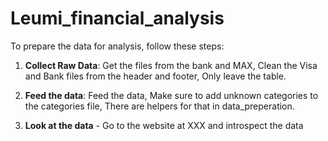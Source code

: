 # Leumi_financial_analysis
To prepare the data for analysis, follow these steps:

1. **Collect Raw Data**: Get the files from the bank and MAX, Clean the Visa and Bank files from the header and footer, Only leave the table.

2. **Feed the data**: Feed the data, Make sure to add unknown categories to the categories file, There are helpers for that in data_preperation.

3. **Look at the data** - Go to the website at XXX and introspect the data